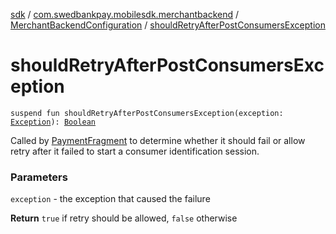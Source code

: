 [sdk](../../index.md) / [com.swedbankpay.mobilesdk.merchantbackend](../index.md) / [MerchantBackendConfiguration](index.md) / [shouldRetryAfterPostConsumersException](./should-retry-after-post-consumers-exception.md)

# shouldRetryAfterPostConsumersException

`suspend fun shouldRetryAfterPostConsumersException(exception: `[`Exception`](https://kotlinlang.org/api/latest/jvm/stdlib/kotlin/-exception/index.html)`): `[`Boolean`](https://kotlinlang.org/api/latest/jvm/stdlib/kotlin/-boolean/index.html)

Called by [PaymentFragment](../../com.swedbankpay.mobilesdk/-payment-fragment/index.md) to determine whether it should fail or allow
retry after it failed to start a consumer identification session.

### Parameters

`exception` - the exception that caused the failure

**Return**
`true` if retry should be allowed, `false` otherwise

